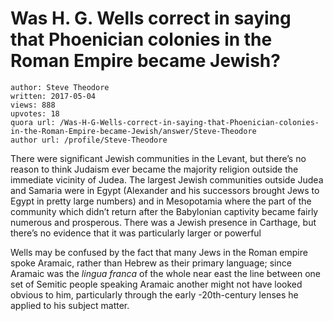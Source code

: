 # Was H. G. Wells correct in saying that Phoenician colonies in the Roman Empire became Jewish?

	author: Steve Theodore
	written: 2017-05-04
	views: 888
	upvotes: 18
	quora url: /Was-H-G-Wells-correct-in-saying-that-Phoenician-colonies-in-the-Roman-Empire-became-Jewish/answer/Steve-Theodore
	author url: /profile/Steve-Theodore


There were significant Jewish communities in the Levant, but there’s no reason to think Judaism ever became the majority religion outside the immediate vicinity of Judea. The largest Jewish communities outside Judea and Samaria were in Egypt (Alexander and his successors brought Jews to Egypt in pretty large numbers) and in Mesopotamia where the part of the community which didn’t return after the Babylonian captivity became fairly numerous and prosperous. There was a Jewish presence in Carthage, but there’s no evidence that it was particularly larger or powerful

Wells may be confused by the fact that many Jews in the Roman empire spoke Aramaic, rather than Hebrew as their primary language; since Aramaic was the _lingua franca_ of the whole near east the line between one set of Semitic people speaking Aramaic another might not have looked obvious to him, particularly through the early -20th-century lenses he applied to his subject matter.

